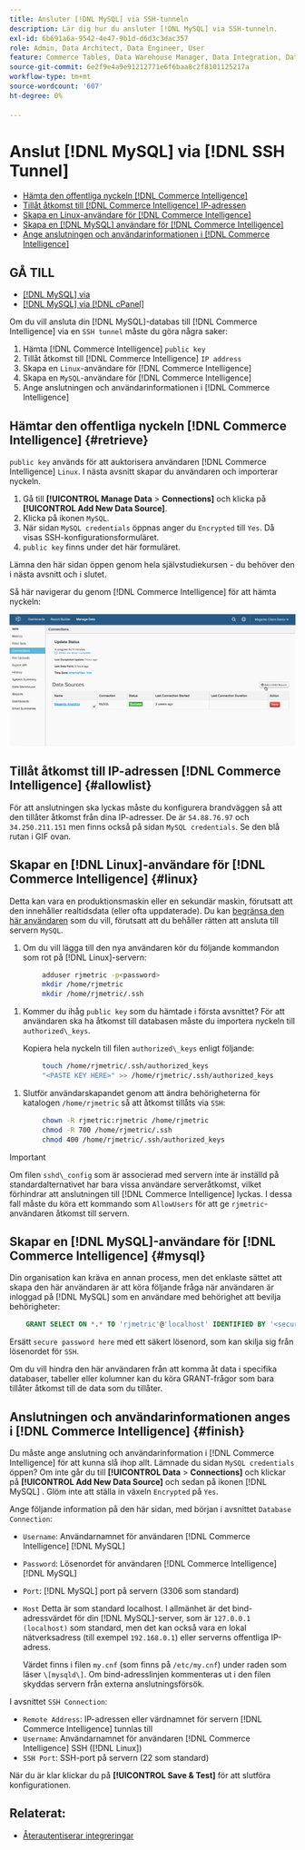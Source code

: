 ```yaml
---
title: Ansluter [!DNL MySQL] via SSH-tunneln
description: Lär dig hur du ansluter [!DNL MySQL] via SSH-tunneln.
exl-id: 6b691a6a-9542-4e47-9b1d-d6d3c3dac357
role: Admin, Data Architect, Data Engineer, User
feature: Commerce Tables, Data Warehouse Manager, Data Integration, Data Import/Export, SQL Report Builder
source-git-commit: 6e2f9e4a9e91212771e6f6baa8c2f8101125217a
workflow-type: tm+mt
source-wordcount: '607'
ht-degree: 0%

---
```


# Anslut [!DNL MySQL] via [!DNL SSH Tunnel]

* [Hämta den offentliga nyckeln  [!DNL Commerce Intelligence] ](#retrieve)
* [Tillåt åtkomst till  [!DNL Commerce Intelligence] IP-adressen](#allowlist)
* [Skapa en Linux-användare för  [!DNL Commerce Intelligence]](#linux)
* [Skapa en [!DNL MySQL] användare för [!DNL Commerce Intelligence]](#mysql)
* [Ange anslutningen och användarinformationen i  [!DNL Commerce Intelligence]](#finish)

## GÅ TILL

* [[!DNL MySQL] via ](../integrations/mysql-via-a-direct-connection.md)
* [[!DNL MySQL] via [!DNL cPanel]](../integrations/mysql-via-cpanel.md)

Om du vill ansluta din [!DNL MySQL]-databas till [!DNL Commerce Intelligence] via en `SSH tunnel` måste du göra några saker:

1. Hämta [!DNL Commerce Intelligence] `public key`
1. Tillåt åtkomst till [!DNL Commerce Intelligence] `IP address`
1. Skapa en `Linux`-användare för [!DNL Commerce Intelligence]
1. Skapa en `MySQL`-användare för [!DNL Commerce Intelligence]
1. Ange anslutningen och användarinformationen i [!DNL Commerce Intelligence]


## Hämtar den offentliga nyckeln [!DNL Commerce Intelligence] {#retrieve}

`public key` används för att auktorisera användaren [!DNL Commerce Intelligence] `Linux`. I nästa avsnitt skapar du användaren och importerar nyckeln.

1. Gå till **[!UICONTROL Manage Data** > **Connections]** och klicka på **[!UICONTROL Add New Data Source]**.
1. Klicka på ikonen `MySQL`.
1. När sidan `MySQL credentials` öppnas anger du `Encrypted` till `Yes`. Då visas SSH-konfigurationsformuläret.
1. `public key` finns under det här formuläret.

Lämna den här sidan öppen genom hela självstudiekursen - du behöver den i nästa avsnitt och i slutet.

Så här navigerar du genom [!DNL Commerce Intelligence] för att hämta nyckeln:

![](../../../assets/MySQL_SSH.gif)<!--{: width="770"}-->

## Tillåt åtkomst till IP-adressen [!DNL Commerce Intelligence] {#allowlist}

För att anslutningen ska lyckas måste du konfigurera brandväggen så att den tillåter åtkomst från dina IP-adresser. De är `54.88.76.97` och `34.250.211.151` men finns också på sidan `MySQL credentials`. Se den blå rutan i GIF ovan.

## Skapar en [!DNL Linux]-användare för [!DNL Commerce Intelligence] {#linux}

Detta kan vara en produktionsmaskin eller en sekundär maskin, förutsatt att den innehåller realtidsdata (eller ofta uppdaterade). Du kan [begränsa den här användaren](../../../administrator/account-management/restrict-db-access.md) som du vill, förutsatt att du behåller rätten att ansluta till servern `MySQL`.

1. Om du vill lägga till den nya användaren kör du följande kommandon som rot på [!DNL Linux]-servern:

```bash
        adduser rjmetric -p<password>
        mkdir /home/rjmetric
        mkdir /home/rjmetric/.ssh
```

1. Kommer du ihåg `public key` som du hämtade i första avsnittet? För att användaren ska ha åtkomst till databasen måste du importera nyckeln till `authorized\_keys`.

   Kopiera hela nyckeln till filen `authorized\_keys` enligt följande:

```bash
        touch /home/rjmetric/.ssh/authorized_keys
        "<PASTE KEY HERE>" >> /home/rjmetric/.ssh/authorized_keys
```

1. Slutför användarskapandet genom att ändra behörigheterna för katalogen `/home/rjmetric` så att åtkomst tillåts via `SSH`:

```bash
        chown -R rjmetric:rjmetric /home/rjmetric
        chmod -R 700 /home/rjmetric/.ssh
        chmod 400 /home/rjmetric/.ssh/authorized_keys
```

>[!IMPORTANT]
>
>Om filen `sshd\_config` som är associerad med servern inte är inställd på standardalternativet har bara vissa användare serveråtkomst, vilket förhindrar att anslutningen till [!DNL Commerce Intelligence] lyckas. I dessa fall måste du köra ett kommando som `AllowUsers` för att ge `rjmetric`-användaren åtkomst till servern.

## Skapar en [!DNL MySQL]-användare för [!DNL Commerce Intelligence] {#mysql}

Din organisation kan kräva en annan process, men det enklaste sättet att skapa den här användaren är att köra följande fråga när användaren är inloggad på [!DNL MySQL] som en användare med behörighet att bevilja behörigheter:

```sql
    GRANT SELECT ON *.* TO 'rjmetric'@'localhost' IDENTIFIED BY '<secure password here>';
```

Ersätt `secure password here` med ett säkert lösenord, som kan skilja sig från lösenordet för `SSH`.

Om du vill hindra den här användaren från att komma åt data i specifika databaser, tabeller eller kolumner kan du köra GRANT-frågor som bara tillåter åtkomst till de data som du tillåter.

## Anslutningen och användarinformationen anges i [!DNL Commerce Intelligence] {#finish}

Du måste ange anslutning och användarinformation i [!DNL Commerce Intelligence] för att kunna slå ihop allt. Lämnade du sidan `MySQL credentials` öppen? Om inte går du till **[!UICONTROL Data** > **Connections]** och klickar på **[!UICONTROL Add New Data Source]** och sedan på ikonen [!DNL MySQL] . Glöm inte att ställa in växeln `Encrypted` på `Yes`.

Ange följande information på den här sidan, med början i avsnittet `Database Connection`:

* `Username`: Användarnamnet för användaren [!DNL Commerce Intelligence] [!DNL MySQL]
* `Password`: Lösenordet för användaren [!DNL Commerce Intelligence] [!DNL MySQL]
* `Port`: [!DNL MySQL] port på servern (3306 som standard)
* `Host` Detta är som standard localhost. I allmänhet är det bind-adressvärdet för din [!DNL MySQL]-server, som är `127.0.0.1 (localhost)` som standard, men det kan också vara en lokal nätverksadress (till exempel `192.168.0.1`) eller serverns offentliga IP-adress.

  Värdet finns i filen `my.cnf` (som finns på `/etc/my.cnf`) under raden som läser `\[mysqld\]`. Om bind-adresslinjen kommenteras ut i den filen skyddas servern från externa anslutningsförsök.

I avsnittet `SSH Connection`:

* `Remote Address`: IP-adressen eller värdnamnet för servern [!DNL Commerce Intelligence] tunnlas till
* `Username`: Användarnamnet för användaren [!DNL Commerce Intelligence] SSH ([!DNL Linux])
* `SSH Port`: SSH-port på servern (22 som standard)

När du är klar klickar du på **[!UICONTROL Save & Test]** för att slutföra konfigurationen.

## Relaterat:

* [Återautentiserar integreringar](https://experienceleague.adobe.com/docs/commerce-knowledge-base/kb/how-to/mbi-reauthenticating-integrations.html)
